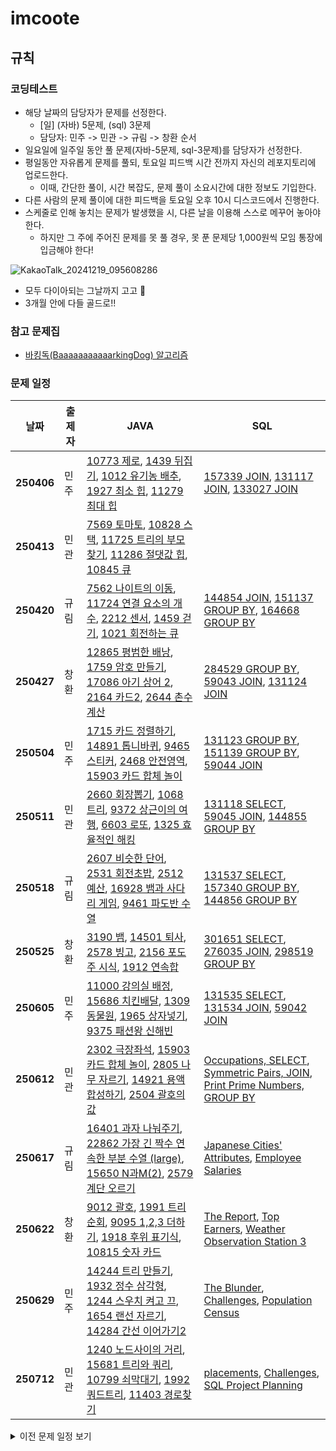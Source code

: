 # imcoote
## 규칙
### 코딩테스트
- 해당 날짜의 담당자가 문제를 선정한다.
  - [일] (자바) 5문제, (sql) 3문제
  - 담당자: 민주 -> 민관 -> 규림 -> 창환 순서
- 일요일에 일주일 동안 풀 문제(자바-5문제, sql-3문제)를 담당자가 선정한다.
- 평일동안 자유롭게 문제를 풀되, 토요일 피드백 시간 전까지 자신의 레포지토리에 업로드한다.
  - 이때, 간단한 풀이, 시간 복잡도, 문제 풀이 소요시간에 대한 정보도 기입한다.
- 다른 사람의 문제 풀이에 대한 피드백을 토요일 오후 10시 디스코드에서 진행한다.
- 스케줄로 인해 놓치는 문제가 발생했을 시, 다른 날을 이용해 스스로 메꾸어 놓아야 한다.
  - 하지만 그 주에 주어진 문제를 못 풀 경우, 못 푼 문제당 1,000원씩 모임 통장에 입금해야 한다!

![KakaoTalk_20241219_095608286](https://github.com/user-attachments/assets/3dfebd60-04ae-4385-9473-e92ba91fc121)  
- 모두 다이아되는 그날까지 고고 🚀
- 3개월 안에 다들 골드로!!

### 참고 문제집
- [바킹독(BaaaaaaaaaaarkingDog) 알고리즘](https://www.acmicpc.net/workbook/top)

### 문제 일정
| 날짜      | 출제자 | JAVA                                                                                 | SQL                                                                                  |
|-----------|--------|---------------------------------------------------------------------------------------------|---------------------------------------------------------------------------------------------|
| **250406**| 민주 | [10773 제로](https://www.acmicpc.net/problem/10773), [1439 뒤집기](https://www.acmicpc.net/problem/1439), [1012 유기농 배추](https://www.acmicpc.net/problem/1012), [1927 최소 힙](https://www.acmicpc.net/problem/1927), [11279 최대 힙](https://www.acmicpc.net/problem/11279) | [157339 JOIN](https://school.programmers.co.kr/learn/courses/30/lessons/157339), [131117 JOIN](https://school.programmers.co.kr/learn/courses/30/lessons/131117), [133027 JOIN](https://school.programmers.co.kr/learn/courses/30/lessons/133027) |
| **250413**| 민관 | [7569 토마토](https://www.acmicpc.net/problem/7569), [10828 스택](https://www.acmicpc.net/problem/10828), [11725 트리의 부모 찾기](https://www.acmicpc.net/problem/11725), [11286 절댓값 힙](https://www.acmicpc.net/problem/11286), [10845 큐](https://www.acmicpc.net/problem/10845) |  |
| **250420**| 규림 | [7562 나이트의 이동](https://www.acmicpc.net/problem/7562), [11724 연결 요소의 개수](https://www.acmicpc.net/problem/11724), [2212 센서](https://www.acmicpc.net/problem/2212), [1459 걷기](https://www.acmicpc.net/problem/1459), [1021 회전하는 큐](https://www.acmicpc.net/problem/1021)| [144854 JOIN](https://school.programmers.co.kr/learn/courses/30/lessons/144854), [151137 GROUP BY](https://school.programmers.co.kr/learn/courses/30/lessons/151137), [164668 GROUP BY](https://school.programmers.co.kr/learn/courses/30/lessons/164668)| 
| **250427**| 창환 | [12865 평범한 배낭](https://www.acmicpc.net/problem/12865), [1759 암호 만들기](https://www.acmicpc.net/problem/1759), [17086 아기 상어 2](https://www.acmicpc.net/problem/17086), [2164 카드2](https://www.acmicpc.net/problem/2164), [2644 촌수계산](https://www.acmicpc.net/problem/2644)| [284529 GROUP BY](https://school.programmers.co.kr/learn/courses/30/lessons/284529), [59043 JOIN](https://school.programmers.co.kr/learn/courses/30/lessons/59043), [131124 JOIN](https://school.programmers.co.kr/learn/courses/30/lessons/131124)| 
| **250504**| 민주 | [1715 카드 정렬하기](https://www.acmicpc.net/problem/1715), [14891  톱니바퀴](https://www.acmicpc.net/problem/14891), [9465 스티커](https://www.acmicpc.net/problem/9465), [2468 안전영역](https://www.acmicpc.net/problem/2468), [15903 카드 합체 놀이](https://www.acmicpc.net/problem/15903)| [131123 GROUP BY](https://school.programmers.co.kr/learn/courses/30/lessons/131123), [151139 GROUP BY](https://school.programmers.co.kr/learn/courses/30/lessons/151139), [59044 JOIN](https://school.programmers.co.kr/learn/courses/30/lessons/59044)|
| **250511**| 민관 | [2660 회장뽑기](https://www.acmicpc.net/problem/2660), [1068 트리](https://www.acmicpc.net/problem/1068), [9372 상근이의 여행](https://www.acmicpc.net/problem/9372), [6603 로또](https://www.acmicpc.net/problem/6603), [1325 효율적인 해킹](https://www.acmicpc.net/problem/1325)| [131118 SELECT](https://school.programmers.co.kr/learn/courses/30/lessons/131118), [59045 JOIN](https://school.programmers.co.kr/learn/courses/30/lessons/59045), [144855 GROUP BY](https://school.programmers.co.kr/learn/courses/30/lessons/144855)|  
| **250518**| 규림 |[2607 비슷한 단어](https://www.acmicpc.net/problem/2607), [2531 회전초밥](https://www.acmicpc.net/problem/2531), [2512 예산](https://www.acmicpc.net/problem/2512), [16928 뱀과 사다리 게임](https://www.acmicpc.net/problem/16928), [9461 파도반 수열](https://www.acmicpc.net/problem/9461) |[131537 SELECT](https://school.programmers.co.kr/learn/courses/30/lessons/131537), [157340 GROUP BY](https://school.programmers.co.kr/learn/courses/30/lessons/157340), [144856 GROUP BY](https://school.programmers.co.kr/learn/courses/30/lessons/144856) |
| **250525**| 창환 |[3190 뱀](https://www.acmicpc.net/problem/3190), [14501 퇴사](https://www.acmicpc.net/problem/14501), [2578 빙고](https://www.acmicpc.net/problem/2578), [2156 포도주 시식](https://www.acmicpc.net/problem/2156), [1912 연속합](https://www.acmicpc.net/problem/1912) |[301651 SELECT](https://school.programmers.co.kr/learn/courses/30/lessons/301651), [276035 JOIN](https://school.programmers.co.kr/learn/courses/30/lessons/276035), [298519 GROUP BY](https://school.programmers.co.kr/learn/courses/30/lessons/298519) |   
| **250605**| 민주 |[11000 강의실 배정](https://www.acmicpc.net/problem/11000), [15686 치킨배달](https://www.acmicpc.net/problem/15686), [1309 동물원](https://www.acmicpc.net/problem/1309), [1965 상자넣기](https://www.acmicpc.net/problem/1965), [9375 패션왕 신해빈](https://www.acmicpc.net/problem/9375) |[131535 SELECT](https://school.programmers.co.kr/learn/courses/30/lessons/131535), [131534 JOIN](https://school.programmers.co.kr/learn/courses/30/lessons/131534), [59042 JOIN](https://school.programmers.co.kr/learn/courses/30/lessons/59042) | 
| **250612**| 민관 | [2302 극장좌석](https://www.acmicpc.net/problem/2302), [15903 카드 합체 놀이](https://www.acmicpc.net/problem/15903), [2805 나무 자르기](https://www.acmicpc.net/problem/2805), [14921 용액 합성하기](https://www.acmicpc.net/problem/14921), [2504 괄호의 값](https://www.acmicpc.net/problem/2504)| [Occupations, SELECT](https://www.hackerrank.com/challenges/occupations/problem?isFullScreen=true), [Symmetric Pairs, JOIN](https://www.hackerrank.com/challenges/symmetric-pairs/problem?isFullScreen=true), [Print Prime Numbers,  GROUP BY](https://www.hackerrank.com/challenges/print-prime-numbers/problem?isFullScreen=true)|   
| **250617**| 규림 | [16401 과자 나눠주기](https://www.acmicpc.net/problem/16401), [22862 가장 긴 짝수 연속한 부분 수열 (large)](https://www.acmicpc.net/problem/22862), [15650 N과M(2)](https://www.acmicpc.net/problem/15650), [2579 계단 오르기](https://www.acmicpc.net/problem/2579)| [Japanese Cities' Attributes](https://www.hackerrank.com/challenges/japanese-cities-attributes/problem?isFullScreen=true), [Employee Salaries](https://www.hackerrank.com/challenges/salary-of-employees/problem?isFullScreen=true) | 
| **250622**| 창환 | [9012 괄호](https://www.acmicpc.net/problem/9012), [1991 트리 순회](https://www.acmicpc.net/problem/1991), [9095 1,2,3 더하기](https://www.acmicpc.net/problem/9095), [1918 후위 표기식](https://www.acmicpc.net/problem/1918), [10815 숫자 카드](https://www.acmicpc.net/problem/10815)| [The Report](https://www.hackerrank.com/challenges/the-report/problem?isFullScreen=true), [Top Earners](https://www.hackerrank.com/challenges/earnings-of-employees/problem?isFullScreen=true), [Weather Observation Station 3](https://www.hackerrank.com/challenges/weather-observation-station-3/problem?isFullScreen=true) |   
| **250629**| 민주 | [14244 트리 만들기](https://www.acmicpc.net/problem/14244), [1932 정수 삼각형](https://www.acmicpc.net/problem/1932), [1244 스우치 켜고 끄](https://www.acmicpc.net/problem/1244), [1654 랜선 자르기](https://www.acmicpc.net/problem/1654), [14284 간선 이어가기2](https://www.acmicpc.net/problem/14284)| [The Blunder](https://www.hackerrank.com/challenges/the-blunder/problem?isFullScreen=true), [Challenges](https://www.hackerrank.com/challenges/challenges/problem?isFullScreen=true), [Population Census](https://www.hackerrank.com/challenges/asian-population/problem?isFullScreen=true) |   
| **250712**| 민관 | [1240 노드사이의 거리](https://www.acmicpc.net/problem/1240), [15681 트리와 쿼리](https://www.acmicpc.net/problem/15681), [10799 쇠막대기](https://www.acmicpc.net/problem/10799), [1992 쿼드트리](https://www.acmicpc.net/problem/1992), [11403 경로찾기](https://www.acmicpc.net/problem/11403)| [placements](https://www.hackerrank.com/challenges/placements/problem?isFullScreen=true), [Challenges](https://www.hackerrank.com/challenges/challenges/problem?isFullScreen=true), [SQL Project Planning](https://www.hackerrank.com/challenges/sql-projects/problem?isFullScreen=true)| 


<details>
  <summary>이전 문제 일정 보기</summary>

| 날짜      | 출제자 | 실버                                                                                 | 브론즈                                                                                  |
|-----------|--------|---------------------------------------------------------------------------------------------|---------------------------------------------------------------------------------------------|
| **241104**| 규림 | [1926 그림](https://www.acmicpc.net/problem/1926), [2178 미로 탐색](https://www.acmicpc.net/problem/2178), [15683 감시](https://www.acmicpc.net/problem/15683) | -- |
| **241107**| 민주 | [1697 숨바꼭질](https://www.acmicpc.net/problem/1697), [2583 영역 구하기](https://www.acmicpc.net/problem/2583) | -- |
| **241111**| 규림 | [11047 동전 0](https://www.acmicpc.net/problem/11047), [1931 회의실 배정](https://www.acmicpc.net/problem/1931) | -- |
| **241114**| 민주 | [2217 로브](https://www.acmicpc.net/problem/2217), [2170 선 긋기](https://www.acmicpc.net/problem/2170) | -- |
| **241125**| 규림 | [14888 연산자 끼워넣기](https://www.acmicpc.net/problem/14888), [14889 스타트와 링크](https://www.acmicpc.net/problem/14889) | -- |
| **241128**| 민주 | [1149 RGB거리](https://www.acmicpc.net/problem/1149), [2240 자두나무](https://www.acmicpc.net/problem/2240) | -- |
| **241202**| 규림 | [17140 이차원 배열과 연산](https://www.acmicpc.net/problem/17140), [11399 ATM](https://www.acmicpc.net/problem/11399) | -- |
| **241217**| 민관 | [14501 퇴사](https://www.acmicpc.net/problem/14501), [1260 DFS와 BFS](https://www.acmicpc.net/problem/1260) | [2480 주사위 세개](https://www.acmicpc.net/problem/2480), [2525 오븐 시계](https://www.acmicpc.net/problem/2525) |  
| **241219**| 민주 | [1946 신입사원](https://www.acmicpc.net/problem/1946), [1012 유기농 배추](https://www.acmicpc.net/problem/1012) | [25304 영수증](https://www.acmicpc.net/problem/25304), [11720 숫자의 합](https://www.acmicpc.net/problem/11720) |
| **241223**| 규림 | [15649 N과 M(1)](https://www.acmicpc.net/problem/15649), [9095 1,2,3 더하기](https://www.acmicpc.net/problem/9095) | [2675 문자열 반복](https://www.acmicpc.net/problem/2675), [1789 수들의 합](https://www.acmicpc.net/problem/1789) |   
| **241226**| 민관 | [11725 트리의 부모 찾기](https://www.acmicpc.net/problem/11725), [2075 N번째 큰 수](https://www.acmicpc.net/problem/2075) | [1977 완전제곱](https://www.acmicpc.net/problem/1977), [1157 단어 공부](https://www.acmicpc.net/problem/1157) |
| **241230**| 민주 | [11501 주식](https://www.acmicpc.net/problem/11501), [2847 게임을 만든 동준이](https://www.acmicpc.net/problem/2847) | [2566 최댓값](https://www.acmicpc.net/problem/2566), [5622 다이얼](https://www.acmicpc.net/problem/5622) |
| **250114**| 규림 | 브론즈팀 다 푸셔서 냈어용 풀 사람 풀어주세요! | [2309 일곱 난쟁이](https://www.acmicpc.net/problem/2309), [10828 스택](https://www.acmicpc.net/problem/10828) |
| **250117**| 규림 | [1920 수 찾기](https://www.acmicpc.net/problem/1920), [18870 좌표 압축](https://www.acmicpc.net/problem/18870) | [4796 캠핑](https://www.acmicpc.net/problem/4796), [2960 에라토스테네스의 체](https://www.acmicpc.net/problem/2960) |  
| **250120**| 민관 | [9657 돌 게임3](https://www.acmicpc.net/problem/9657), [1874 스택 수열](https://www.acmicpc.net/problem/1874) | [1110 더하기 사이클](https://www.acmicpc.net/problem/1110), [3035 스캐너](https://www.acmicpc.net/problem/3035) |  
| **250124**| 민주 | [1026 보물](https://www.acmicpc.net/problem/1026), [13335 트럭](https://www.acmicpc.net/problem/13335) | [2869 달팽이는 올라가고 싶다](https://www.acmicpc.net/problem/2869), [2816 디지털 티비](https://www.acmicpc.net/problem/2816) |
| **설연휴 보너스**| 민관 | [17825_주사위윷놀이](https://www.acmicpc.net/problem/17825) | 설연휴 기념으로 윷놀이 풀어봅시다! 파이팅! |  
| **250127** | 규림 | [20056 마법사 상어와 파이어볼](https://www.acmicpc.net/problem/20056), [20057 마법사 상어와 토네이도](https://www.acmicpc.net/problem/20057)| 삼성 2문제! 연휴동안 풀어보아용 |  
| **250204**| 민관 | [19583 싸이버개강총회](https://www.acmicpc.net/problem/19583), [18258 큐2](https://www.acmicpc.net/problem/18258) | [2292 벌집](https://www.acmicpc.net/problem/2292), [1919 애너그램만들기](https://www.acmicpc.net/problem/1919) |
| **250207**| 민주 | [2667 단지번호붙이기](https://www.acmicpc.net/problem/2667), [2606 바이러스](https://www.acmicpc.net/problem/2606) | [2609 최대공약수와 최소공배수](https://www.acmicpc.net/problem/2609), [2846 오르막길](https://www.acmicpc.net/problem/2846) |  
| **250212**| 규림 | [2293 동전 1](https://www.acmicpc.net/problem/2293), [1459 걷기](https://www.acmicpc.net/problem/1459) | [1459 걷기](https://www.acmicpc.net/problem/1459), [6359 만취한 상범](https://www.acmicpc.net/problem/6359) |   
| **250213**| 민관 | [1780 종이의개수](https://www.acmicpc.net/problem/1780), [1431 시리얼번호](https://www.acmicpc.net/problem/1431) | [8958 OX퀴즈](https://www.acmicpc.net/problem/8958), [4344 평균은넘겠지](https://www.acmicpc.net/problem/4344) |
| **250218**| 민주 | [1439 뒤집기](https://www.acmicpc.net/problem/1439), [15903 카드 합체 놀이](https://www.acmicpc.net/problem/15903) | [1085 직사각형에서 탈출](https://www.acmicpc.net/problem/1085), [1009 분산처리](https://www.acmicpc.net/problem/1009) |
</details>


